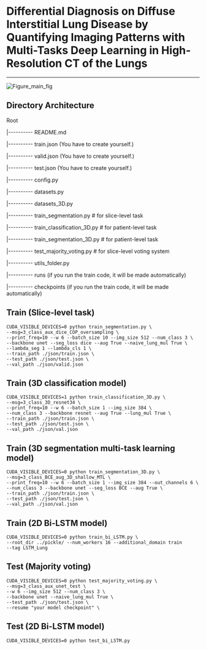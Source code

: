 # Differential Diagnosis on Diffuse Interstitial Lung Disease by Quantifying Imaging Patterns with Multi-Tasks Deep Learning in High-Resolution CT of the Lungs

---

![Figure_main_fig](https://user-images.githubusercontent.com/46750574/189354334-7e4b8c10-71e7-48e2-97de-0548be2a68be.png)


## Directory Architecture

Root

|---------- README.md

|---------- train.json (You have to create yourself.)

|---------- valid.json (You have to create yourself.)

|---------- test.json (You have to create yourself.)

|---------- config.py

|---------- datasets.py

|---------- datasets_3D.py

|---------- train_segmentation.py # for slice-level task

|---------- train_classification_3D.py # for patient-level task

|---------- train_segmentation_3D.py # for patient-level task

|---------- test_majority_voting.py # for slice-level voting system

|---------- utils_folder.py

|---------- runs (if you run the train code, it will be made automatically)

|---------- checkpoints (if you run the train code, it will be made automatically)

## Train (Slice-level task)

```
CUDA_VISIBLE_DEVICES=0 python train_segmentation.py \
--msg=3_class_aux_dice_COP_oversampling \
--print_freq=10 --w 6 --batch_size 10 --img_size 512 --num_class 3 \
--backbone unet --seg_loss dice --aug True --naive_lung_mul True \
--lambda_seg 1 --lambda_cls 1 \
--train_path ./json/train.json \
--test_path ./json/test.json \
--val_path ./json/valid.json
```

## Train (3D classification model)

```
CUDA_VISIBLE_DEVICES=1 python train_classification_3D.py \ 
--msg=3_class_3D_resnet34 \
--print_freq=10 --w 6 --batch_size 1 --img_size 384 \
--num_class 3 --backbone resnet --aug True --lung_mul True \
--train_path ./json/train.json \
--test_path ./json/test.json \
--val_path ./json/val.json
```

## Train (3D segmentation multi-task learning model)

```
CUDA_VISIBLE_DEVICES=0 python train_segmentation_3D.py \
--msg=3_class_BCE_aug_3D_shallow_MTL \
--print_freq=10 --w 6 --batch_size 1 --img_size 384 --out_channels 6 \
--num_class 3 --backbone unet --seg_loss BCE --aug True \
--train_path ./json/train.json \
--test_path ./json/test.json \
--val_path ./json/val.json
```
## Train (2D Bi-LSTM model)

```
CUDA_VISIBLE_DEVICES=0 python train_bi_LSTM.py \
--root_dir ../pickle/ --num_workers 16 --additional_domain train 
--tag LSTM_Lung
```

## Test (Majority voting)

```
CUDA_VISIBLE_DEVICES=0 python test_majority_voting.py \
--msg=3_class_aux_unet_test \
--w 6 --img_size 512 --num_class 3 \
--backbone unet --naive_lung_mul True \
--test_path ./json/test.json \
--resume "your model checkpoint" \
```

## Test (2D Bi-LSTM model)

```
CUDA_VISIBLE_DEVICES=0 python test_bi_LSTM.py
```
